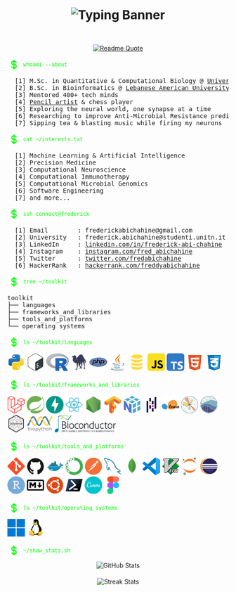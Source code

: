 <!-- HEADER -->
<h1 align="center">
  <img src="https://readme-typing-svg.herokuapp.com?font=JetBrains+Mono&size=40&duration=3000&pause=1000&color=00FF00&center=true&vCenter=true&width=1000&height=60&lines=Hi,+I'm+Frederick+Abi+Chahine.;AI+%26+Bioinformatics+Engineer." alt="Typing Banner" />
</h1>
</br>

<!-- QUOTE -->
<p align="center">
  <a href="https://github.com/piyushsuthar/github-readme-quotes">
    <img src="https://quotes-github-readme.vercel.app/api?type=horizontal&theme=dark&quote=The+greatest+scientists+are+artists+as+well.&author=Albert+Einstein&border=true&quoteColor=AAAAAA&authorColor=DDDDDD&backgroundColor=0d1117&symbolColor=00FF00&borderColor=00FF00" alt="Readme Quote">
  </a>
</p>

<!-- ABOUT ME -->
<p style="display: flex; align-items: center; gap: 6px; margin-bottom: 10px;">
  <img alt="dollar" src="assets/dollar_sign.svg" height="30" width="30" align="center">
  <code style="color:#00FF00;">whoami --about</code>
</p>

<pre>
  [1] M.Sc. in Quantitative & Computational Biology @ <a href="https://www.unitn.it" target="_blank">University of Trento (UniTn)</a>
  [2] B.Sc. in Bioinformatics @ <a href="https://www.lau.edu.lb" target="_blank">Lebanese American University (LAU)</a>
  [3] Mentored 400+ tech minds
  [4] <a href="https://instagram.com/fred_draws">Pencil artist</a> & chess player
  [5] Exploring the neural world, one synapse at a time
  [6] Researching to improve Anti-Microbial Resistance prediction using deep CNNs
  [7] Sipping tea & blasting music while firing my neurons
</pre>

<!-- INTERESTS -->
<p style="display: flex; align-items: center; gap: 6px; margin-bottom: 10px;">
  <img alt="dollar" src="assets/dollar_sign.svg" height="30" width="30" align="center">
  <code style="color:#00FF00;">cat ~/interests.txt</code>
</p>

<pre>
  [1] Machine Learning & Artificial Intelligence
  [2] Precision Medicine
  [3] Computational Neuroscience
  [4] Computational Immunotherapy
  [5] Computational Microbial Genomics
  [6] Software Engineering
  [7] and more...
</pre>

<!-- CONTACT -->
<p style="display: flex; align-items: center; gap: 6px; margin-bottom: 10px;">
  <img alt="dollar" src="assets/dollar_sign.svg" height="30" width="30" align="center">
  <code style="color:#00FF00;">ssh connect@frederick</code>
</p>

<pre>
  [1] Email        : frederickabichahine@gmail.com
  [2] University   : frederick.abichahine@studenti.unitn.it
  [3] LinkedIn     : <a href="https://linkedin.com/in/frederick-abi-chahine" target="_blank">linkedin.com/in/frederick-abi-chahine</a>
  [4] Instagram    : <a href="https://instagram.com/fred_abichahine" target="_blank">instagram.com/fred_abichahine</a>
  [5] Twitter      : <a href="https://twitter.com/fredabichahine" target="_blank">twitter.com/fredabichahine</a>
  [6] HackerRank   : <a href="https://www.hackerrank.com/freddyabichahine" target="_blank">hackerrank.com/freddyabichahine</a>
</pre>

<!-- TOOLKIT -->
<p style="display: flex; align-items: center; gap: 6px; margin-bottom: 10px;">
  <img alt="dollar" src="assets/dollar_sign.svg" height="30" width="30" align="center">
  <code style="color:#00FF00;">tree ~/toolkit</code>
</p>

<pre>
toolkit
├── languages
├── frameworks_and_libraries
├── tools_and_platforms
└── operating_systems
</pre>

<!-- LANGUAGES -->
<p style="display: flex; align-items: center; gap: 6px; margin-bottom: 10px;">
  <img alt="dollar" src="assets/dollar_sign.svg" height="30" width="30" align="center">
  <code style="color:#00FF00;">ls ~/toolkit/languages</code>
</p>

<div>
  <img src="./assets/languages/python_logo.svg" height="40" alt="Python" title="Python"/>
  <img src="./assets/languages/bash_logo.svg" height="40" alt="Bash" title="Bash"/>
  <img src="./assets/languages/r_logo.svg" height="40" alt="R" title="R"/>
  <img src="./assets/languages/perl_logo.svg" height="40" alt="Perl" title="Perl"/>
  <img src="./assets/languages/php_logo.svg" height="40" alt="PHP" title="PHP"/>
  <img src="./assets/languages/java_logo.svg" height="40" alt="Java" title="Java"/>
  <img src="./assets/languages/sql_logo.svg" height="40" alt="SQL" title="SQL"/>
  <img src="./assets/languages/javascript_logo.svg" height="40" alt="JavaScript" title="JavaScript"/>
  <img src="./assets/languages/typescript_logo.svg" height="40" alt="TypeScript" title="TypeScript"/>
  <img src="./assets/languages/html5_logo.svg" height="40" alt="HTML5" title="HTML5"/>
  <img src="./assets/languages/css3_logo.svg" height="40" alt="CSS3" title="CSS3"/>
</div>

<!-- FRAMEWORKS & LIBRARIES -->
<p style="display: flex; align-items: center; gap: 6px; margin-bottom: 10px;">
  <img alt="dollar" src="assets/dollar_sign.svg" height="30" width="30" align="center">
  <code style="color:#00FF00;">ls ~/toolkit/frameworks_and_libraries</code>
</p>

<div>
  <img src="./assets/frameworks_and_libraries/laravel_logo.svg" height="40" alt="Laravel" title="Laravel"/>
  <img src="./assets/frameworks_and_libraries/springboot_logo.svg" height="40" alt="Spring Boot" title="Spring Boot"/>
  <img src="./assets/frameworks_and_libraries/fastapi_logo.svg" height="40" alt="FastAPI" title="FastAPI"/>
  <img src="./assets/frameworks_and_libraries/react_logo.svg" height="40" alt="React" title="React"/>
  <img src="./assets/frameworks_and_libraries/nodejs_logo.svg" height="40" alt="Node.js" title="Node JS"/>
  <img src="./assets/frameworks_and_libraries/tensorflow_logo.svg" height="40" alt="TensorFlow" title="TensorFlow"/>
  <img src="./assets/frameworks_and_libraries/numpy_logo.svg" height="40" alt="NumPy" title="NumPy"/>
  <img src="./assets/frameworks_and_libraries/pandas_logo.svg" height="40" alt="Pandas" title="Pandas"/>
  <img src="./assets/frameworks_and_libraries/scikitlearn_logo.svg" height="40" alt="Scikit-learn" title="Scikit-learn"/>
  <img src="./assets/frameworks_and_libraries/matplotlib_logo.svg" height="40" alt="Matplotlib" title="Matplotlib"/> 
  <img src="./assets/frameworks_and_libraries/seaborn_logo.svg" height="40" alt="Seaborn" title="Seaborn"/>
  <img src="./assets/frameworks_and_libraries/tidyverse_logo.svg" height="40" alt="Tidyverse" title="Tidyverse"/>
  <img src="./assets/frameworks_and_libraries/biopython_logo.svg" height="40" alt="Biopython" title="Biopython"/>
  <img src="./assets/frameworks_and_libraries/bioconductor_logo.svg" height="40" alt="Bioconductor" title="Bioconductor"/>
</div>

<!-- TOOLS & PLATFORMS -->
<p style="display: flex; align-items: center; gap: 6px; margin-bottom: 10px;">
  <img alt="dollar" src="assets/dollar_sign.svg" height="30" width="30" align="center">
  <code style="color:#00FF00;">ls ~/toolkit/tools_and_platforms</code>
</p>

<div>
  <img src="./assets/tools_and_platforms/git_logo.svg" height="40" alt="git" title="Git"/>
  <img src="./assets/tools_and_platforms/github_logo.svg" height="40" alt="github" title="GitHub"/>
  <img src="./assets/tools_and_platforms/docker_logo.svg" height="40" alt="docker" title="Docker"/>
  <img src="./assets/tools_and_platforms/anaconda_logo.svg" height="40" alt="anaconda" title="Anaconda"/>
  <img src="./assets/tools_and_platforms/postman_logo.svg" height="40" alt="postman" title="Postman"/>
  <img src="./assets/tools_and_platforms/mysql_logo.svg" height="40" alt="mysql" title="MySQL"/>
  <img src="./assets/tools_and_platforms/mongodb_logo.svg" height="40" alt="mongodb" title="MongoDB"/>
  <img src="./assets/tools_and_platforms/vscode_logo.svg" height="40" alt="vscode" title="VSCode"/>
  <img src="./assets/tools_and_platforms/vim_logo.svg" height="40" alt="vim" title="Vim"/>
  <img src="./assets/tools_and_platforms/jupyter_logo.svg" height="40" alt="jupyter" title="Jupyter"/>
  <img src="./assets/tools_and_platforms/eclipse_logo.svg" height="40" alt="eclipse" title="Eclipse"/>
  <img src="./assets/tools_and_platforms/rstudio_logo.svg" height="40" alt="rstudio" title="RStudio"/>
  <img src="./assets/tools_and_platforms/markdown_logo.svg" height="40" alt="markdown" title="Markdown"/>
  <img src="./assets/tools_and_platforms/ubuntu_logo.svg" height="40" alt="ubuntu" title="Ubuntu"/>
  <img src="./assets/tools_and_platforms/powershell_logo.svg" height="40" alt="powershell" title="PowerShell"/>
  <img src="./assets/tools_and_platforms/canva_logo.svg" height="40" alt="canva" title="Canva"/>
  <img src="./assets/tools_and_platforms/figma_logo.svg" height="40" alt="figma" title="Figma"/>
</div>

<!-- OPERATING SYSTEMS -->
<p style="display: flex; align-items: center; gap: 6px; margin-bottom: 10px;">
  <img alt="dollar" src="assets/dollar_sign.svg" height="30" width="30" align="center">
  <code style="color:#00FF00;">ls ~/toolkit/operating_systems</code>
</p>

<div>
  <img src="./assets/operating_systems/windows_logo.svg" height="40" alt="windows" title="Windows"/>
  <img src="./assets/operating_systems/linux_logo.svg" height="40" alt="linux" title="Linux"/>
</div>

<!-- STATISTICS -->
<p style="display: flex; align-items: center; gap: 6px; margin-bottom: 10px;">
  <img alt="dollar" src="assets/dollar_sign.svg" height="30" width="30" align="center">
  <code style="color:#00FF00;">~/show_stats.sh</code>
</p>

<div style="text-align: center;">
    <div style="display: block; margin-bottom: 20px;">
        <img src="https://github-readme-stats.vercel.app/api?username=frederick-abichahine&show_icons=true&theme=radical&locale=en" alt="GitHub Stats" style="height: 180px; width: 400px;" />
    </div>
    <div style="display: block;">
        <img src="https://github-readme-streak-stats.herokuapp.com/?user=frederick-abichahine&theme=radical" alt="Streak Stats" style="height: 180px; width: 400px;" />
    </div>
</div>
